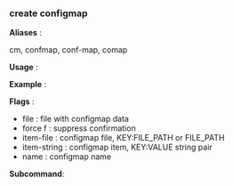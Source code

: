 
### create configmap

**Aliases**   :

cm, confmap, conf-map, comap

**Usage**     :



**Example**   :



**Flags**     :

  + file  : file with configmap data
  + force f : suppress confirmation
  + item-file  : configmap file, KEY:FILE_PATH or FILE_PATH
  + item-string  : configmap item, KEY:VALUE string pair
  + name  : configmap name
  

**Subcommand**:

  

